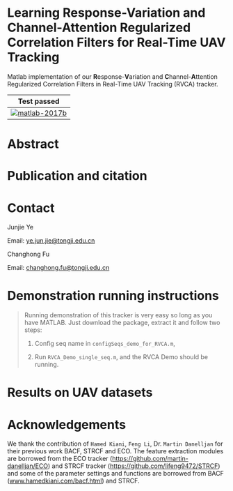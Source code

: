 # Learning Response-Variation and Channel-Attention Regularized Correlation Filters for Real-Time UAV Tracking

Matlab implementation of our **R**esponse-**V**ariation and **C**hannel-**A**ttention Regularized Correlation Filters in Real-Time UAV Tracking (RVCA) tracker.

| **Test passed**                                              |
| ------------------------------------------------------------ |
| [![matlab-2017b](https://img.shields.io/badge/matlab-2017b-yellow.svg)](https://www.mathworks.com/products/matlab.html)|


# Abstract 
>

# Publication and citation



# Contact 
Junjie Ye

Email: ye.jun.jie@tongji.edu.cn

Changhong Fu

Email: changhong.fu@tongji.edu.cn

# Demonstration running instructions

>Running demonstration of this tracker is very easy so long as you have MATLAB. Just download the package, extract it and follow two steps:
>
>1. Config seq name in `configSeqs_demo_for_RVCA.m`,
>
>2. Run `RVCA_Demo_single_seq.m`,
>   and the RVCA Demo should be running.

# Results on UAV datasets



# Acknowledgements

We thank the contribution of `Hamed Kiani`, `Feng Li`, Dr. `Martin Danelljan` for their previous work BACF, STRCF and ECO. The feature extraction modules are borrowed from the ECO tracker (https://github.com/martin-danelljan/ECO) and STRCF tracker (https://github.com/lifeng9472/STRCF) and some of the parameter settings and functions are borrowed from BACF (www.hamedkiani.com/bacf.html) and STRCF.

